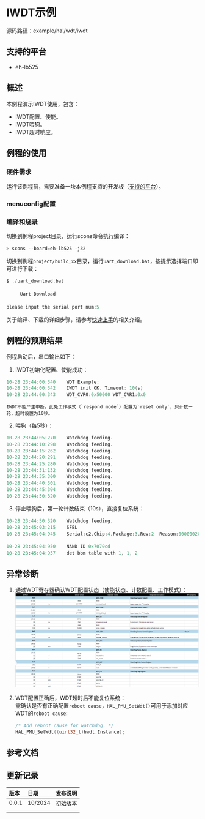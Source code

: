 # IWDT示例

源码路径：example/hal/wdt/iwdt

## 支持的平台
<!-- 支持哪些板子和芯片平台 -->
+ eh-lb525

## 概述
<!-- 例程简介 -->
本例程演示IWDT使用，包含：
+ IWDT配置、使能。
+ IWDT喂狗。
+ IWDT超时响应。

## 例程的使用
<!-- 说明如何使用例程，比如连接哪些硬件管脚观察波形，编译和烧写可以引用相关文档。
对于rt_device的例程，还需要把本例程用到的配置开关列出来，比如PWM例程用到了PWM1，需要在onchip菜单里使能PWM1 -->

### 硬件需求
运行该例程前，需要准备一块本例程支持的开发板（[支持的平台](quick_start)）。

### menuconfig配置


### 编译和烧录
切换到例程project目录，运行scons命令执行编译：
```c
> scons --board=eh-lb525 -j32
```
切换到例程`project/build_xx`目录，运行`uart_download.bat`，按提示选择端口即可进行下载：
```c
$ ./uart_download.bat

     Uart Download

please input the serial port num:5
```
关于编译、下载的详细步骤，请参考[快速上手](quick_start)的相关介绍。

## 例程的预期结果
<!-- 说明例程运行结果，比如哪几个灯会亮，会打印哪些log，以便用户判断例程是否正常运行，运行结果可以结合代码分步骤说明 -->
例程启动后，串口输出如下：
1. IWDT初始化配置、使能成功：
```c
10-28 23:44:00:340    WDT Example:
10-28 23:44:00:342    IWDT init OK. Timeout: 10(s)
10-28 23:44:00:343    WDT_CVR0:0x50000 WDT_CVR1:0x0
```
```{tip}
IWDT不能产生中断。此处工作模式（`respond mode`）配置为`reset only`，只计数一轮，超时设置为10秒。  
```
2. 喂狗（每5秒）：
```c
10-28 23:44:05:270    Watchdog feeding.
10-28 23:44:10:298    Watchdog feeding.
10-28 23:44:15:262    Watchdog feeding.
10-28 23:44:20:291    Watchdog feeding.
10-28 23:44:25:280    Watchdog feeding.
10-28 23:44:31:132    Watchdog feeding.
10-28 23:44:35:300    Watchdog feeding.
10-28 23:44:40:301    Watchdog feeding.
10-28 23:44:45:304    Watchdog feeding.
10-28 23:44:50:320    Watchdog feeding.
```
3. 停止喂狗后，第一轮计数结束（10s），直接复位系统：
```c
10-28 23:44:50:320    Watchdog feeding.
10-28 23:45:03:215    SFBL
10-28 23:45:04:945    Serial:c2,Chip:4,Package:3,Rev:2  Reason:00000020

10-28 23:45:04:950    NAND ID 0x7070cd
10-28 23:45:04:957    det bbm table with 1, 1, 2
```

## 异常诊断

1. 通过WDT寄存器确认WDT配置状态（使能状态、计数配置、工作模式）：
![WDT regmap](./assets/wdt_regmap.png)

2. WDT配置正确后，WDT超时后不能复位系统：  
需确认是否有正确配置`reboot cause`，`HAL_PMU_SetWdt()`可用于添加对应WDT的`reboot cause`:
    ```c
    /* Add reboot cause for watchdog. */
    HAL_PMU_SetWdt((uint32_t)hwdt.Instance);
    ```

## 参考文档
<!-- 对于rt_device的示例，rt-thread官网文档提供的较详细说明，可以在这里添加网页链接，例如，参考RT-Thread的[RTC文档](https://www.rt-thread.org/document/site/#/rt-thread-version/rt-thread-standard/programming-manual/device/rtc/rtc) -->

## 更新记录
|版本 |日期   |发布说明 |
|:---|:---|:---|
|0.0.1 |10/2024 |初始版本 |
| | | |
| | | |
